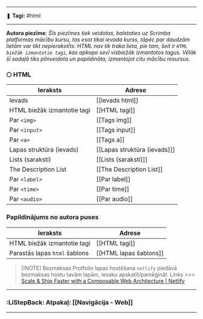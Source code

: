 ___

❚ **Tagi:** #html

---

**Autora piezīme**: *Šīs piezīmes tiek veidotas, balstoties uz Scrimba platformas mācību kursu, tas esot tikai ievada kurss, tāpēc par daudzām lietām var tikt nepierakstīts. HTML nav tik traka lieta, pie tam, šeit ir `HTML biežāk izmantotie tagi`, kas apkopo sevī visbiežāk izmantotos tagus. Vēlāk šī sadaļā tiks pilnveidota un papildināta, izmantojot citu mācību resursus.*
### ⬡ HTML

|Ieraksts|Adrese|
|---|---|
|Ievads|[[Ievads html]]|
|HTML biežāk izmantotie tagi|[[HTML tagi]]|
|Par `<img>`|[[Tags img]]|
|Par `<input>`|[[Tags input]]|
|Par `<a>`|[[Tags a]]|
|Lapas struktūra (ievads)|[[Lapas struktūra (ievads)]]|
|Lists (saraksti)|[[Lists (saraksti)]]|
|The Description List|[[The Description List]]|
|Par `<label>`|[[Par label]]|
|Par `<time>`|[[Par time]]|
|Par `<audio>`|[[Par audio]]|

### Papildinājums no autora puses

|Ieraksts|Adrese|
|---|---|
|HTML biežāk izmantotie tagi|[[HTML tagi]]|
|Parastās lapas `html` šablons|[[HTML lapas šablons]]|

> [!NOTE] Bezmaksas Protfolio lapas hostēšana
> `netlify` piedāvā bezmaksas hostu tavām lapām, iesaku apskatīt/pamēģināt.
> Links >>> [Scale & Ship Faster with a Composable Web Architecture \| Netlify](https://www.netlify.com/?utm_source=scrimba&utm_medium=referral&utm_campaign=htmlandcss)

---
### :LiStepBack: Atpakaļ: [[Navigācija - Web]]

___